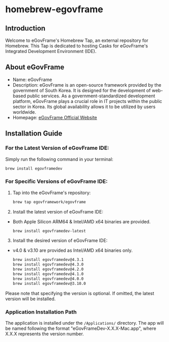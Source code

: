 # homebrew-egovframe

## Introduction
Welcome to eGovFrame's Homebrew Tap, an external repository for Homebrew. This Tap is dedicated to hosting Casks for eGovFrame's Integrated Development Environment (IDE).

## About eGovFrame
- Name: eGovFrame
- Description: eGovFrame is an open-source framework provided by the government of South Korea. It is designed for the development of web-based public services. As a government-standardized development platform, eGovFrame plays a crucial role in IT projects within the public sector in Korea. Its global availability allows it to be utilized by users worldwide.
- Homepage: [eGovFrame Official Website](https://www.egovframe.go.kr/)

## Installation Guide

### For the Latest Version of eGovFrame IDE:

Simply run the following command in your terminal:
```bash
brew install egovframedev
```

### For Specific Versions of eGovFrame IDE:

1. Tap into the eGovFrame's repository:
   ```bash
   brew tap egovframework/egovframe
   ```
2. Install the latest version of eGovFrame IDE:
- Both Apple Silicon ARM64 & Intel/AMD x64 binaries are provided.
   ```bash
   brew install egovframedev-latest
   ```
3. Install the desired version of eGovFrame IDE:
- v4.0 & v3.10 are provided as Intel/AMD x64 binaries only.
   ```bash
   brew install egovframedev@4.3.1
   brew install egovframedev@4.3.0
   brew install egovframedev@4.2.0
   brew install egovframedev@4.1.0
   brew install egovframedev@4.0.0
   brew install egovframedev@3.10.0
   ```

Please note that specifying the version is optional. If omitted, the latest version will be installed.

### Application Installation Path

The application is installed under the `/Applications/` directory. The app will be named following the format "eGovFrameDev-X.X.X-Mac.app", where X.X.X represents the version number.
